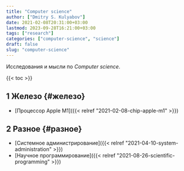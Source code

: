 ```yaml
---
title: "Computer science"
author: ["Dmitry S. Kulyabov"]
date: 2021-02-08T20:31:00+03:00
lastmod: 2023-09-28T16:21:00+03:00
tags: ["research"]
categories: ["computer-science", "science"]
draft: false
slug: "computer-science"
---
```


Исследования и мысли по _Computer science_.

<!--more-->

{{< toc >}}


## <span class="section-num">1</span> Железо {#железо}

-   [Процессор Apple M1]({{< relref "2021-02-08-chip-apple-m1" >}})


## <span class="section-num">2</span> Разное {#разное}

-   [Системное администрирование]({{< relref "2021-04-10-system-administration" >}})
-   [Научное программирование]({{< relref "2021-08-26-scientific-programming" >}})

